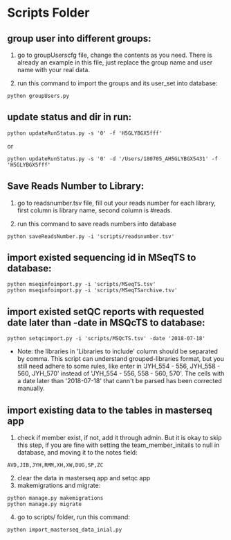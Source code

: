 # Scripts Folder #

## group user into different groups:

1. go to groupUserscfg file, change the contents as you need. There is already an example in this file, just replace the group name and user name with your real data.

2. run this command to import the groups and its user_set into database:

```shell
python groupUsers.py
```

## update status and dir in run:

```shell
python updateRunStatus.py -s '0' -f 'H5GLYBGX5fff'
```
or

```shell
python updateRunStatus.py -s '0' -d '/Users/180705_AH5GLYBGX5431' -f 'H5GLYBGX5fff'
```

## Save Reads Number to Library:

1. go to readsnumber.tsv file, fill out your reads number for each library, first column is library name, second column is #reads.

2. run this command to save reads numbers into database

```shell
python saveReadsNumber.py -i 'scripts/readsnumber.tsv'
```

## import existed sequencing id in MSeqTS to database:

```shell
python mseqinfoimport.py -i 'scripts/MSeqTS.tsv'
python mseqinfoimport.py -i 'scripts/MSeqTSarchive.tsv'
```

## import existed setQC reports with requested date later than -date in MSQcTS to database:

```shell
python setqcimport.py -i 'scripts/MSQcTS.tsv' -date '2018-07-18'
```
* Note: the libraries in 'Libraries to include' column should be separated by comma. This script can understand grouped-libraries format, but you still need adhere to some rules, like enter in 'JYH_554 - 556, JYH_558 - 560, JYH_570' instead of 'JYH_554 - 556, 558 - 560, 570'. The cells with a date later than '2018-07-18' that cann't be parsed has been corrected manually.

## import existing data to the tables in masterseq app

1. check if member exist, if not, add it through admin. But it is okay to skip this step, if you are fine with setting the team_member_initails to null in database, and moving it to the notes field:
```shell
AVD,JIB,JYH,RMM,XH,XW,DUG,SP,ZC
```
2. clear the data in masterseq app and setqc app
3. makemigrations and migrate:
```shell
python manage.py makemigrations
python manage.py migrate
```
4. go to scripts/ folder, run this command:

```shell
python import_masterseq_data_inial.py
```


